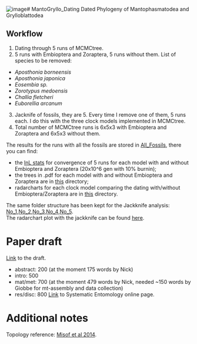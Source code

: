 ![image](https://github.com/NiccoloRighetti/MantoGryllo_Dating/assets/129380147/045f1cf8-fe2b-48ef-97d7-0b9940997c9b)# MantoGryllo_Dating
Dated Phylogeny of Mantophasmatodea and Grylloblattodea
## Workflow
1) Dating through 5 runs of MCMCtree.
2) 5 runs with Embioptera and Zoraptera, 5 runs without them. List of species to be removed:
  - _Aposthonia borneensis_
  - _Aposthonia japonica_
  - _Eosembia sp._
  - _Zorotypus medoensis_
  - _Challia fletcheri_
  - _Euborellia arcanum_
3) Jacknife of fossils, they are 5. Every time I remove one of them, 5 runs each. I do this with the three clock models implemented in MCMCtree. 
4) Total number of MCMCtree runs is 6x5x3 with Embioptera and Zoraptera and 6x5x3 without them.

The results for the runs with all the fossils are stored in [All_Fossils](All_Fossils), there you can find:
- the [lnL stats](All_Fossils/lnL) for convergence of 5 runs for each model with and without Embioptera and Zoraptera (20x10^6 gen with 10% burnin);
- the trees in .pdf for each model with and without Embioptera and Zoraptera are in [this](All_Fossils/Trees.pdf) directory;
- radarcharts for each clock model comparing the dating with/without Embioptera/Zoraptera are in [this](All_Fossils/Radarcharts.pdf) directory.

The same folder structure has been kept for the Jackknife analysis: [No_1](No_1),[No_2](No_2),[No_3](No_3),[No_4](No_4),[No_5](No_5).  
The radarchart plot with the jackknife can be found [here](Radarcharts_Jackknife/Jackknife_plot.pdf).

# Paper draft
[Link](https://docs.google.com/document/d/1J3gq3wQtmarodkV0guRLSztjU48_idVBuGVGOqmFKoQ/edit?hl=it&pli=1#heading=h.kyh1jjl3h2e2) to the draft.  
- abstract: 200 (at the moment 175 words by Nick)
- intro: 500
- mat/met: 700 (at the moment 479 words by Nick, needed ~150 words by Giobbe for mt-assembly and data collection)
- res/disc: 800
[Link](https://resjournals.onlinelibrary.wiley.com/journal/13653113) to Systematic Entomology online page.

# Additional notes
Topology reference: [Misof et al 2014](https://www.researchgate.net/profile/Guillem-Ylla/publication/322698687/figure/fig1/AS:614339941761024@1523481464078/Phylogenetic-tree-of-insects-modified-from-Misof-et-al-2014-The-Blattodea-branch.png).
